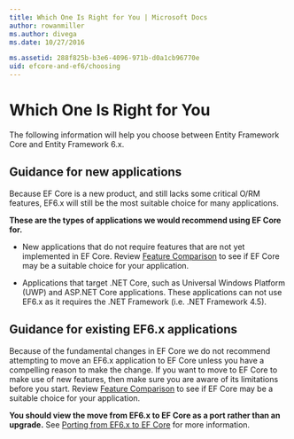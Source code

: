 ```yaml
---
title: Which One Is Right for You | Microsoft Docs
author: rowanmiller
ms.author: divega
ms.date: 10/27/2016

ms.assetid: 288f825b-b3e6-4096-971b-d0a1cb96770e
uid: efcore-and-ef6/choosing
---
```

# Which One Is Right for You

The following information will help you choose between Entity Framework Core and Entity Framework 6.x.

## Guidance for new applications

Because EF Core is a new product, and still lacks some critical O/RM features, EF6.x will still be the most suitable choice for many applications.

**These are the types of applications we would recommend using EF Core for.**

* New applications that do not require features that are not yet implemented in EF Core. Review [Feature Comparison](features.md) to see if EF Core may be a suitable choice for your application.

* Applications that target .NET Core, such as Universal Windows Platform (UWP) and ASP.NET Core applications. These applications can not use EF6.x as it requires the .NET Framework (i.e. .NET Framework 4.5).

## Guidance for existing EF6.x applications

Because of the fundamental changes in EF Core we do not recommend attempting to move an EF6.x application to EF Core unless you have a compelling reason to make the change. If you want to move to EF Core to make use of new features, then make sure you are aware of its limitations before you start. Review [Feature Comparison](features.md) to see if EF Core may be a suitable choice for your application.

**You should view the move from EF6.x to EF Core as a port rather than an upgrade.** See [Porting from EF6.x to EF Core](porting/index.md) for more information.
